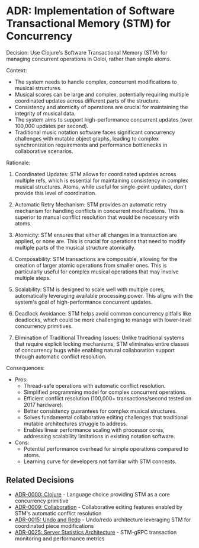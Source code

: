 # ADR: Implementation of Software Transactional Memory (STM) for Concurrency

Decision: Use Clojure's Software Transactional Memory (STM) for managing concurrent operations in Ooloi, rather than simple atoms.

Context: 
- The system needs to handle complex, concurrent modifications to musical structures.
- Musical scores can be large and complex, potentially requiring multiple coordinated updates across different parts of the structure.
- Consistency and atomicity of operations are crucial for maintaining the integrity of musical data.
- The system aims to support high-performance concurrent updates (over 100,000 updates per second).
- Traditional music notation software faces significant concurrency challenges with mutable object graphs, leading to complex synchronization requirements and performance bottlenecks in collaborative scenarios.

Rationale:
1. Coordinated Updates: STM allows for coordinated updates across multiple refs, which is essential for maintaining consistency in complex musical structures. Atoms, while useful for single-point updates, don't provide this level of coordination.

2. Automatic Retry Mechanism: STM provides an automatic retry mechanism for handling conflicts in concurrent modifications. This is superior to manual conflict resolution that would be necessary with atoms.

3. Atomicity: STM ensures that either all changes in a transaction are applied, or none are. This is crucial for operations that need to modify multiple parts of the musical structure atomically.

4. Composability: STM transactions are composable, allowing for the creation of larger atomic operations from smaller ones. This is particularly useful for complex musical operations that may involve multiple steps.

5. Scalability: STM is designed to scale well with multiple cores, automatically leveraging available processing power. This aligns with the system's goal of high-performance concurrent updates.

6. Deadlock Avoidance: STM helps avoid common concurrency pitfalls like deadlocks, which could be more challenging to manage with lower-level concurrency primitives.

7. Elimination of Traditional Threading Issues: Unlike traditional systems that require explicit locking mechanisms, STM eliminates entire classes of concurrency bugs while enabling natural collaboration support through automatic conflict resolution.

Consequences:
- Pros: 
  - Thread-safe operations with automatic conflict resolution.
  - Simplified programming model for complex concurrent operations.
  - Efficient conflict resolution (100,000+ transactions/second tested on 2017 hardware).
  - Better consistency guarantees for complex musical structures.
  - Solves fundamental collaborative editing challenges that traditional mutable architectures struggle to address.
  - Enables linear performance scaling with processor cores, addressing scalability limitations in existing notation software.
- Cons: 
  - Potential performance overhead for simple operations compared to atoms.
  - Learning curve for developers not familiar with STM concepts.

## Related Decisions

- [ADR-0000: Clojure](0000-Clojure.md) - Language choice providing STM as a core concurrency primitive
- [ADR-0009: Collaboration](0009-Collaboration.md) - Collaborative editing features enabled by STM's automatic conflict resolution
- [ADR-0015: Undo and Redo](0015-Undo-and-Redo.md) - Undo/redo architecture leveraging STM for coordinated piece modifications
- [ADR-0025: Server Statistics Architecture](0025-Server-Statistics-Architecture.md) - STM-gRPC transaction monitoring and performance metrics
